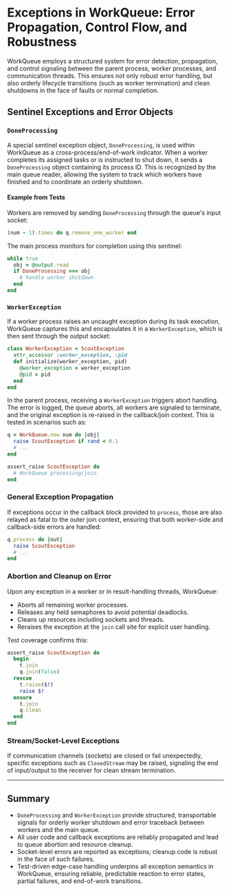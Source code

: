 # Exceptions in WorkQueue: Error Propagation, Control Flow, and Robustness

WorkQueue employs a structured system for error detection, propagation, and control signaling between the parent process, worker processes, and communication threads. This ensures not only robust error handling, but also orderly lifecycle transitions (such as worker termination) and clean shutdowns in the face of faults or normal completion.

## Sentinel Exceptions and Error Objects

### `DoneProcessing`

A special sentinel exception object, `DoneProcessing`, is used within WorkQueue as a cross-process/end-of-work indicator. When a worker completes its assigned tasks or is instructed to shut down, it sends a `DoneProcessing` object containing its process ID. This is recognized by the main queue reader, allowing the system to track which workers have finished and to coordinate an orderly shutdown.

#### Example from Tests

Workers are removed by sending `DoneProcessing` through the queue's input socket:

```ruby
(num - 1).times do q.remove_one_worker end
```

The main process monitors for completion using this sentinel:

```ruby
while true
  obj = @output.read
  if DoneProcessing === obj
    # handle worker shutdown
  end
end
```

### `WorkerException`

If a worker process raises an uncaught exception during its task execution, WorkQueue captures this and encapsulates it in a `WorkerException`, which is then sent through the output socket:

```ruby
class WorkerException < ScoutException
  attr_accessor :worker_exception, :pid
  def initialize(worker_exception, pid)
    @worker_exception = worker_exception
    @pid = pid
  end
end
```

In the parent process, receiving a `WorkerException` triggers abort handling. The error is logged, the queue aborts, all workers are signaled to terminate, and the original exception is re-raised in the callback/join context. This is tested in scenarios such as:

```ruby
q = WorkQueue.new num do |obj|
  raise ScoutException if rand < 0.1
  # ...
end

assert_raise ScoutException do
  # WorkQueue processing/join
end
```

### General Exception Propagation

If exceptions occur in the callback block provided to `process`, those are also relayed as fatal to the outer join context, ensuring that both worker-side and callback-side errors are handled:

```ruby
q.process do |out|
  raise ScoutException 
  # ...
end
```

### Abortion and Cleanup on Error

Upon any exception in a worker or in result-handling threads, WorkQueue:

- Aborts all remaining worker processes.
- Releases any held semaphores to avoid potential deadlocks.
- Cleans up resources including sockets and threads.
- Reraises the exception at the `join` call site for explicit user handling.

Test coverage confirms this:

```ruby
assert_raise ScoutException do
  begin
    t.join
    q.join(false)
  rescue
    t.raise($!)
    raise $!
  ensure
    t.join
    q.clean
  end
end
```

### Stream/Socket-Level Exceptions

If communication channels (sockets) are closed or fail unexpectedly, specific exceptions such as `ClosedStream` may be raised, signaling the end of input/output to the receiver for clean stream termination.

---

## Summary

- `DoneProcessing` and `WorkerException` provide structured, transportable signals for orderly worker shutdown and error traceback between workers and the main queue.
- All user code and callback exceptions are reliably propagated and lead to queue abortion and resource cleanup.
- Socket-level errors are reported as exceptions; cleanup code is robust in the face of such failures.
- Test-driven edge-case handling underpins all exception semantics in WorkQueue, ensuring reliable, predictable reaction to error states, partial failures, and end-of-work transitions.